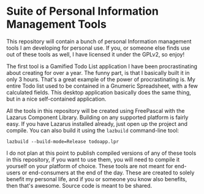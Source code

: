 # Suite of Personal Information Management Tools


This repository will contain a bunch of personal Information management tools I am developing for personal use. 
If you, or someone else finds use out of these tools as well, I have licensed it under the GPLv2, so enjoy!

The first tool is a Gamified Todo List application I have been procrastinating about creating for over a year. 
The funny part, is that I basically built it in only 3 hours.  That's a great example of the power of 
procrastinating is.  My entire Todo list used to be contained in a Gnumeric Spreadsheet, with a few calculated 
fields.  This desktop application basically does the same thing, but in a nice self-contained application.

All the tools in this repository will be created using FreePascal with the Lazarus Component Library.  Building on 
any supported platform is fairly easy.  If you have Lazarus installed already, just open up the project and 
compile.  You can also build it using the `lazbuild` command-line tool:

`lazbuild --build-mode=Release todoapp.lpr`

I do not plan at this point to publish compiled versions of any of these tools in this repository, if you want
to use them, you will need to compile it yourself on your platform of choice.  These tools are not meant for
end-users or end-consumers at the end of the day.  These are created to solely benefit my personal life, and
if you or someone you know also benefits, then that's awesome.  Source code is meant to be shared.
